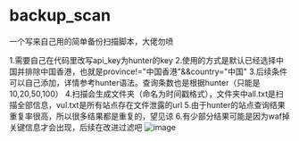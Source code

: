 # backup_scan
一个写来自己用的简单备份扫描脚本，大佬勿喷

1.需要自己在代码里改写api_key为hunter的key
2.使用的方式是默认已经选择中国并排除中国香港，也就是province!="中国香港"&&country="中国"
3.后续条件可以自己添加，详情参考hunter语法。查询条数也是根据hunter（只能是10,20,50,100）
4.扫描会生成文件夹（命名为时间戳格式），文件夹中all.txt是扫描全部信息，vul.txt是所有站点存在文件泄露的url
5.由于hunter的站点查询结果重复率很高，所以很多结果都是重复的，望见谅
6.有少部分结果可能是因为waf掉关键信息才会出现，后续在改进过滤吧
![image](https://user-images.githubusercontent.com/73013511/147515349-0e25de95-ccbb-4bca-a8fd-3c12b1688ac7.png)
